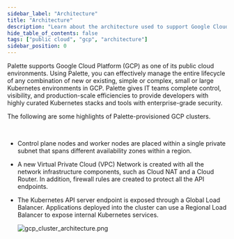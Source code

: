 ```yaml
---
sidebar_label: "Architecture"
title: "Architecture"
description: "Learn about the architecture used to support Google Cloud using Palette."
hide_table_of_contents: false
tags: ["public cloud", "gcp", "architecture"]
sidebar_position: 0
---
```


Palette supports Google Cloud Platform (GCP) as one of its public cloud environments. Using Palette, you can effectively manage the entire lifecycle of any combination of new or existing, simple or complex, small or large Kubernetes environments in GCP. Palette gives IT teams complete control, visibility, and production-scale efficiencies to provide developers with highly curated Kubernetes stacks and tools with enterprise-grade security.

The following are some highlights of Palette-provisioned GCP clusters.

<br />

- Control plane nodes and worker nodes are placed within a single private subnet that spans different availability zones within a region.


- A new Virtual Private Cloud (VPC) Network is created with all the network infrastructure components, such as Cloud NAT and a Cloud Router. In addition, firewall rules are created to protect all the API endpoints.


- The Kubernetes API server endpoint is exposed through a Global Load Balancer. Applications deployed into the cluster can use a Regional Load Balancer to expose internal Kubernetes services.

  ![gcp_cluster_architecture.png](/gcp_cluster_architecture.png)